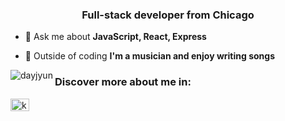 
<h3 align="center">Full-stack developer from Chicago</h3>

<p align="left"></p>

- 💬 Ask me about **JavaScript, React, Express**

- 🎹 Outside of coding **I'm a musician and enjoy writing songs**

<p><img align="left" src="https://github-readme-stats.vercel.app/api/top-langs?username=dayjyun&show_icons=true&tile_color=ffffff&icon_color=bb2acf&text_color=daf7dc&bg_color=151515&locale=en&layout=compact" alt="dayjyun" /></p>

<h3 align="left">Discover more about me in:</h3> 
<p align="left">
<a href="https://linkedin.com/in/kevinbarrios12" target="blank"><img align="center" src="https://raw.githubusercontent.com/rahuldkjain/github-profile-readme-generator/master/src/images/icons/Social/linked-in-alt.svg" alt="kevinbarrios12" height="20" width="30" /></a>
</p>





